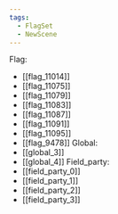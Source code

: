 ```yaml
---
tags:
  - FlagSet
  - NewScene
---
```

Flag:
- [[flag_11014]]
- [[flag_11075]]
- [[flag_11079]]
- [[flag_11083]]
- [[flag_11087]]
- [[flag_11091]]
- [[flag_11095]]
- [[flag_9478]]
Global:
- [[global_3]]
- [[global_4]]
Field_party:
- [[field_party_0]]
- [[field_party_1]]
- [[field_party_2]]
- [[field_party_3]]
